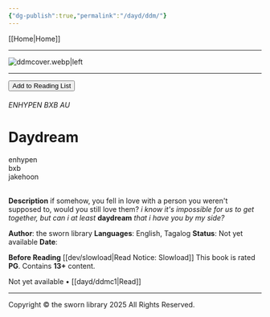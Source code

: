 ```yaml
---
{"dg-publish":true,"permalink":"/dayd/ddm/"}
---
```


[[Home\|Home]]

***

![ddmcover.webp|left](/img/user/dayd/ddmstorage/ddmcover.webp)

***
<button id="library-toggle" onclick="toggleLibrary()">Add to Reading List</button>

###### ENHYPEN BXB AU
# Daydream
<div class="fake-button">enhypen</div>
<div class="fake-button">bxb</div>
<div class="fake-button">jakehoon</div>
<br>

**Description** 
if somehow, you fell in love with a person you weren't supposed to, would you still love them? *i know it's impossible for us to get together, but can i at least* **daydream** *that i have you by my side?*

**Author**: the sworn library
**Languages**: English, Tagalog
**Status**: Not yet available
**Date**:

**Before Reading**
[[dev/slowload\|Read Notice: Slowload]]
This book is rated **PG**.
Contains **13+** content.

Not yet available • [[dayd/ddmc1\|Read]]

***
Copyright © the sworn library 2025
All Rights Reserved.

<script src="https://starryxoxo.github.io/treeajmgar/src/helpers/imagelist.js"></script>
<script src="https://starryxoxo.github.io/treeajmgar/src/helpers/list.js"></script> 